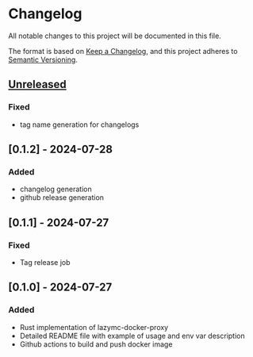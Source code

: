 # Changelog

All notable changes to this project will be documented in this file.

The format is based on [Keep a Changelog](https://keepachangelog.com/en/1.1.0/),
and this project adheres to [Semantic Versioning](https://semver.org/spec/v2.0.0.html).

## [Unreleased]

### Fixed 

- tag name generation for changelogs

## [0.1.2] - 2024-07-28

### Added

-   changelog generation
-   github release generation

## [0.1.1] - 2024-07-27

### Fixed

-   Tag release job

## [0.1.0] - 2024-07-27

### Added

-   Rust implementation of lazymc-docker-proxy
-   Detailed README file with example of usage and env var description
-   Github actions to build and push docker image

[Unreleased]: https://github.com/joesturge/lazymc-docker-proxy/compare/refs/tags/v0.1.2...HEAD

[refs/tags/v0.1.2]: https://github.com/joesturge/lazymc-docker-proxy/compare/2f088c883fbe5cb90672e059ba63e1046e1fb252...refs/tags/v0.1.2
